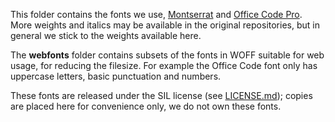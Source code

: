 This folder contains the fonts we use, [Montserrat](https://github.com/JulietaUla/Montserrat) and [Office Code Pro](https://github.com/nathco/Office-Code-Pro/). More weights and italics may be available in the original repositories, but in general we stick to the weights available here.

The **webfonts** folder contains subsets of the fonts in WOFF suitable for web usage, for reducing the filesize. For example the Office Code font only has uppercase letters, basic punctuation and numbers.

These fonts are released under the SIL license (see [LICENSE.md](LICENSE.md)); copies are placed here for convenience only, we do not own these fonts.
